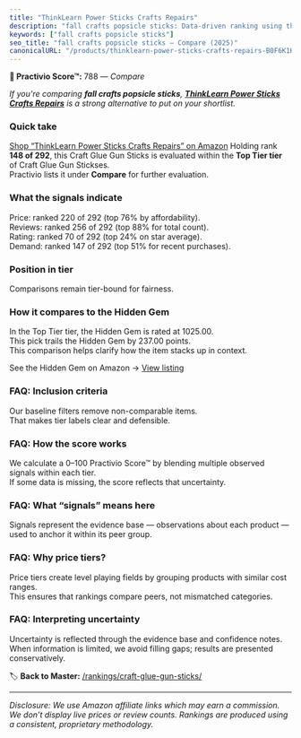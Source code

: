 ```yaml
---
title: "ThinkLearn Power Sticks Crafts Repairs"
description: "fall crafts popsicle sticks: Data-driven ranking using the Practivio Score™. Positioned by quality, value, demand, findability, momentum."
keywords: ["fall crafts popsicle sticks"]
seo_title: "fall crafts popsicle sticks — Compare (2025)"
canonicalURL: "/products/thinklearn-power-sticks-crafts-repairs-B0F6K1H3GW/"
---
```


**🛒 Practivio Score™:** 788 — _Compare_


*If you're comparing **fall crafts popsicle sticks**, **[ThinkLearn Power Sticks Crafts Repairs](https://www.amazon.com/dp/B0F6K1H3GW?tag=practivio-20)** is a strong alternative to put on your shortlist.*
### Quick take
[Shop “ThinkLearn Power Sticks Crafts Repairs” on Amazon](https://www.amazon.com/dp/B0F6K1H3GW?tag=practivio-20)
Holding rank **148 of 292**, this Craft Glue Gun Sticks is evaluated within the **Top Tier tier** of Craft Glue Gun Stickses.  
Practivio lists it under **Compare** for further evaluation.

### What the signals indicate
Price: ranked 220 of 292 (top 76% by affordability).  
Reviews: ranked 256 of 292 (top 88% for total count).  
Rating: ranked 70 of 292 (top 24% on star average).  
Demand: ranked 147 of 292 (top 51% for recent purchases).

### Position in tier
Comparisons remain tier-bound for fairness.

### How it compares to the Hidden Gem
In the Top Tier tier, the Hidden Gem is rated at 1025.00.  
This pick trails the Hidden Gem by 237.00 points.  
This comparison helps clarify how the item stacks up in context.  

See the Hidden Gem on Amazon → [View listing](https://www.amazon.com/dp/B088HF5ZQ1?tag=practivio-20)

### FAQ: Inclusion criteria
Our baseline filters remove non-comparable items.  
That makes tier labels clear and defensible.

### FAQ: How the score works
We calculate a 0–100 Practivio Score™ by blending multiple observed signals within each tier.  
If some data is missing, the score reflects that uncertainty.

### FAQ: What “signals” means here
Signals represent the evidence base — observations about each product — used to anchor it within its peer group.

### FAQ: Why price tiers?
Price tiers create level playing fields by grouping products with similar cost ranges.  
This ensures that rankings compare peers, not mismatched categories.

### FAQ: Interpreting uncertainty
Uncertainty is reflected through the evidence base and confidence notes.  
When information is limited, we avoid filling gaps; results are presented conservatively.

<!-- Missing template for Compare/CompareWithinPriceClass -->


🏷️ **Back to Master:** [/rankings/craft-glue-gun-sticks/](/rankings/craft-glue-gun-sticks/)

---
_Disclosure: We use Amazon affiliate links which may earn a commission. We don’t display live prices or review counts. Rankings are produced using a consistent, proprietary methodology._
